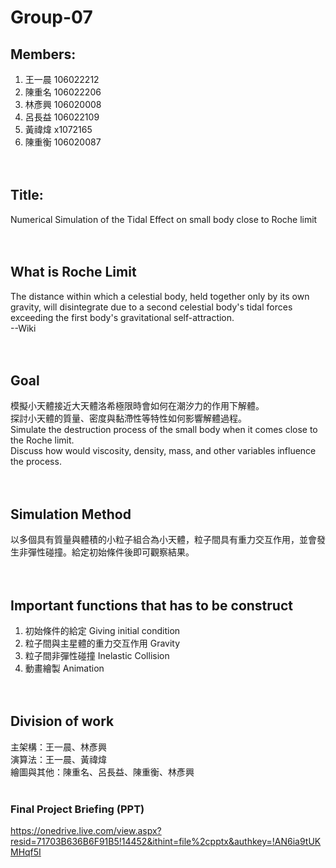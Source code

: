 # Group-07

## Members: <br/>
1. 王一晨 106022212<br/>
2. 陳重名 106022206<br/>
3. 林彥興 106020008<br/>
4. 呂長益 106022109<br/>
5. 黃禕煒 x1072165<br/>
6. 陳重衡 106020087 <br/><br/><br/>


## Title: <br/>
Numerical Simulation of the Tidal Effect on small body close to Roche limit<br/><br/><br/>

## What is Roche Limit
The distance within which a celestial body, held together only by its own gravity, will disintegrate due to a second celestial body's tidal forces exceeding the first body's gravitational self-attraction.<br/>
--Wiki<br/><br/><br/>

## Goal
模擬小天體接近大天體洛希極限時會如何在潮汐力的作用下解體。<br/>
探討小天體的質量、密度與黏滯性等特性如何影響解體過程。<br/>
Simulate the destruction process of the small body when it comes close to the Roche limit.<br/>
Discuss how would viscosity, density, mass, and other variables influence the process.<br/><br/><br/>

## Simulation Method
以多個具有質量與體積的小粒子組合為小天體，粒子間具有重力交互作用，並會發生非彈性碰撞。給定初始條件後即可觀察結果。<br/><br/><br/>

## Important functions that has to be construct
1. 初始條件的給定 Giving initial condition
2. 粒子間與主星體的重力交互作用 Gravity
3. 粒子間非彈性碰撞 Inelastic Collision
4. 動畫繪製 Animation<br/><br/><br/>

## Division of work
主架構：王一晨、林彥興<br/>
演算法：王一晨、黃禕煒<br/>
繪圖與其他：陳重名、呂長益、陳重衡、林彥興<br/><br/>

### Final Project Briefing (PPT)
https://onedrive.live.com/view.aspx?resid=71703B636B6F91B5!14452&ithint=file%2cpptx&authkey=!AN6ia9tUKMHqf5I
